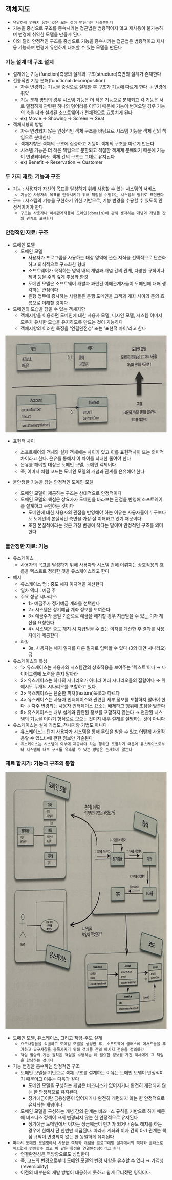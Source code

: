 ## 객체지도

- `유일하게 변하지 않는 것은 모든 것이 변한다는 사실뿐이다`
- 기능을 중심으로 구조를 종속시키는 접근법은 범용적이지 않고 재사용이 불가능하며 변경에 취약한 모델을 만들게 된다
- 이와 달리 안정적인 구조를 중심으로 기능을 종속시키는 접근법은 범용적이고 재사용 가능하며 변경에 유연하게 대처할 수 있는 모델을 만든다

### 기능 설계 대 구조 설계

- 설계에는 기능(function)측명의 설계와 구조(structure)측면의 설계가 존재한다
- 전통적인 기능 분해(functional decomposition)
    - 자주 변경되는 기능을 중심으로 설계한 후 구조가 기능에 따르게 한다 &rarr; 변경에 취약
    - 기능 분해 방법의 경우 시스템 기능은 더 작은 기능으로 분해되고 각 기능은 서로 밀접하게 관련된 하나의 덩어리를 이루기 때문에 기능이 변겨오딜 경우 기능의 축을 따라 설계된 소프트웨어가 전체적으로 요동치게
      된다
    - ex) Movie -> Showing -> Screen -> Seat
- 객체지향의 방법
    - 자주 변경되지 않는 안정적인 객체 구조를 바탕으로 시스템 기능을 객체 간의 책임으로 분배한다
    - 객체지향은 객체의 구조에 집중하고 기능이 객체의 구조를 따르게 만든다
    - 시스템 기능은 더 작은 책임으로 분할되고 적절한 객체게 분배되기 때문에 기능이 변경되더라도 객체 간의 구조는 그대로 유지된다
    - ex) Benefit -> Reservation -> Customer

### 두 가지 재료: 기능과 구조

- 기능 : 사용자가 자신의 목표를 달성하기 위해 사용할 수 있는 시스템의 서비스
    - `기능은 사용자의 목표를 만족시키기 위해 책임을 수행하는 시스템의 행위로 표현한다`
- 구조 : 시스템의 기능을 구현하기 위한 기반으로, 기능 변경을 수용할 수 있도록 안정적이어야 한다
    - `구조는 사용자나 이해관계자들이 도메인(domain)에 관해 생각하는 개념과 개념들 간의 관계로 표현한다`

### 안정적인 재료: 구조

- 도메인 모델
    - 도메인 모델
        - 사용자가 프로그램을 사용하는 대상 영역에 관한 지식을 선택적으로 단순화하고 의식적으로 구조화한 형태
        - 소프트웨어가 목적하는 영역 내의 개념과 개념 간의 관계, 다양한 규칙이나 제약 등을 주의 깊게 추상화 한것
        - 도메인 모델은 소프트웨어 개발과 과련된 이해관계자들이 도메인에 대해 생각하는 관점이다
        - 은행 업무에 종사하는 사람들은 은행 도메인을 고객과 게좌 사이의 돈의 흐름으로 이해할 것이다
- 도메인의 모습을 담을 수 있는 객체지향
    - 객체지향을 이용하면 도메인에 대한 사용자 모델, 디자인 모델, 시스템 이미지 모두가 유사한 모습을 유지하도록 만드는 것이 가능하다
    - 객체지향의 이러한 특징을 '연결완전성' 또는 '표현적 차이'라고 한다

<img src = "./IMG_5645.jpg" width = "600" height = "300">

- 표현적 차이
    - 소프트웨어의 객체와 실제 객체에는 차이가 있고 이를 표현적차이 또는 의미적 차이라고 한다. 은유를 통해서 이 차이를 최대한 줄여야 한다
    - 은유를 해야할 대상은 도메인 모델, 도메인 객체이다
    - 즉, 이미지 처럼 코드는 도메인 모델의 개념과 관계를 은유해야 한다

- 불안정한 기능을 담는 안정적인 도메인 모델
    - 도메인 모델이 제공하는 구조는 상대적으로 안정적이다
    - 도메인 모델의 핵심은 상요자가 도메인을 바라보는 관점을 반영해 소프트웨어를 설계하고 구현하는 것이다
        - 도메인에 대한 사용자의 관점을 반영해야 하는 이유는 사용자들이 누구보다도 도메인의 본질적인 측면을 가장 잘 이해하고 있기 때문이다
        - 또한 본질적이라는 것은 가장 변경이 적다는 말이며 안정적인 구조를 의미한다

### 불안정한 재료: 기능

- 유스케이스
    - 사용자의 목표를 달성하기 위해 사용자와 시스템 간에 이뤄지는 상호작용의 흐름을 텍스트로 정리한 것을 유스케이스라고 한다
- 예시
    - 유스케이스 명 : 중도 해지 이자액을 계산한다
    - 일차 액터 : 예금 주
    - 주요 성공 시나리오:
        - 1> 예금주가 정기예금 계좌를 선택한다
        - 2> 시스템은 정기예금 계좌 정보를 보여준다
        - 3> 예금주가 금일 기준으로 예금을 해지할 경우 지급받을 수 있는 이자 계산을 요청한다
        - 4> 시스템은 중도 해지 시 지급받을 수 있는 이자를 계산한 후 결과를 사용자에게 제공한다
    - 확장
        - 3a. 사용자는 해지 일자를 다른 일자로 입력할 수 있다 (3의 대안 시나리오)금
- 유스케이스의 특성
    - 1> 유스케이스는 사용자와 시스템간의 상호작용을 보여주는 '텍스트'이다 &rarr; 다이어그램에 노력을 쏟지 말아라
    - 2> 유스케이스는 하나의 시나리오가 아니라 여러 시나리오들의 집합이다 &rarr; 위 예시도 두개의 시나리오를 포함하고 있다
    - 3> 유스케이스는 단순한 피처(feature)목록과 다르다
    - 4> 유스케이스는 사용자 인터페이스와 관련된 세부 정보를 포함하지 말아야 한다 &rarr; 자주 변경되는 사용자 인터페이스 요소는 배제하고 행위에 초점을 맞춘다
    - 5> 유스케이스는 내부 설계와 관련된 정보를 포함하지 않는다 &rarr; 연관된 시스템의 기능을 이야기 형식으로 모으는 것이지 내부 설계를 설명하는 것이 아니다
- 유스케이스는 설계 기법도, 객체지향 기법도 아니다
    - 유스케이스는 단지 사용자가 시스템을 통해 무엇을 얻을 수 있고 어떻게 사용작용할 수 있느냐에 관한 정보만 기술된다
    - `유스케이스는 시스템이 외부에 제공해야 하는 행위만 포함하기 때문에 유스케이스로부터 시스템의 내부 구조를 유추할 수 있는 방법은 존재하지 않는다`

### 재료 합치기: 기능과 구조의 통합

<img src = "./IMG_5646.jpg" width = "900" height = "800">

- 도메인 모델, 유스케이스, 그리고 책임-주도 설계
    - `요구사항들을 식별하고 도메일 모델을 생성한 후, 소프트웨어 클래스에 메서드들을 추가하고 요구사항을 충족시키기 위해 객체들 간의 메시지 전송을 정의하라`
    - `책임 할당의 기본 원칙은 책임을 수행하는 데 필요한 정보를 가진 객체에게 그 책임을 할당하는 것이다`
- 기능 변경을 흡수하는 안정적인 구조
    - 도메인 모델을 기반으로 객체 구조를 설계하는 이유는 도메인 모델이 안정적이기 때문이고 이유는 다음과 같다
        - 도메인 모델을 구성하는 개념은 비즈니스가 없어지거나 완전히 개편되지 않는 한 안정적으로 유지된다.
        - 정기에금이란 금융상품이 없어지거나 완전히 개편되지 않는 한 안정적으로 유지되는 개념이다
    - 도메인 모델을 구성하는 개념 간의 관계는 비즈니스 규칙을 기반으로 하기 때문에 비즈니스 정책이 크게 변경되지 않는 한 안정적으로 유지된다
        - 정기예금 도메인에서 이자는 정금예금이 만기가 되거나 중도 해지를 하는 경우에 한해서 단 한번만 지급된다. 따라서 계좌와 이자 간의 0~1 관계는 핵심 규칙이 변경되지 않는 한 동일하게 유지된다
- `따라서 도메인 모델링에서 사용한 객체와 개념을 프로그래밍 설계에서의 객체와 클래스로 매끄럽게 변환할수 있고 이 같은 특성을 연결완전성이라고 한다`
    - 연결완전성은 역방향으로도 성립한다
    - 즉, 코드의 변경으로부터 도메인 모델의 변경 사항을 유추할 수 있다 &rarr; 가역성(reversibility)
    - 이전의 대부분의 개발 방법이 대응하지 못하고 쉽게 무너졌던 영역이다